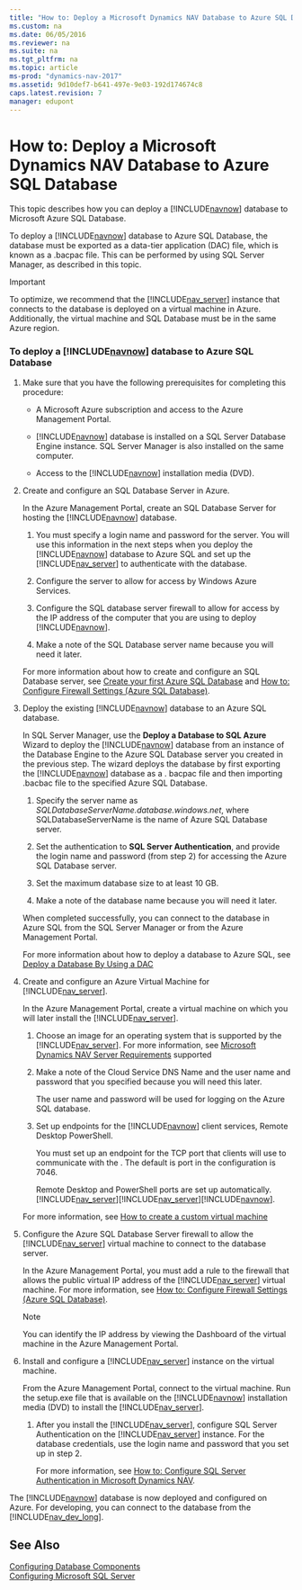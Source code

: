 ```yaml
---
title: "How to: Deploy a Microsoft Dynamics NAV Database to Azure SQL Database"
ms.custom: na
ms.date: 06/05/2016
ms.reviewer: na
ms.suite: na
ms.tgt_pltfrm: na
ms.topic: article
ms-prod: "dynamics-nav-2017"
ms.assetid: 9d10def7-b641-497e-9e03-192d174674c8
caps.latest.revision: 7
manager: edupont
---
```

# How to: Deploy a Microsoft Dynamics NAV Database to Azure SQL Database
This topic describes how you can deploy a [!INCLUDE[navnow](includes/navnow_md.md)] database to Microsoft Azure SQL Database.  
  
 To deploy a [!INCLUDE[navnow](includes/navnow_md.md)] database to Azure SQL Database, the database must be exported as a data-tier application \(DAC\) file, which is known as a .bacpac file. This can be performed by using SQL Server Manager, as described in this topic.  
  
> [!IMPORTANT]  
>  To optimize, we recommend that the [!INCLUDE[nav_server](includes/nav_server_md.md)] instance that connects to the database is deployed on a virtual machine in Azure. Additionally, the virtual machine and SQL Database must be in the same Azure region.  
  
### To deploy a [!INCLUDE[navnow](includes/navnow_md.md)] database to Azure SQL Database  
  
1.  Make sure that you have the following prerequisites for completing this procedure:  
  
    -   A Microsoft Azure subscription and access to the Azure Management Portal.  
  
    -   [!INCLUDE[navnow](includes/navnow_md.md)] database is installed on a SQL Server Database Engine instance. SQL Server Manager is also installed on the same computer.  
  
    -   Access to the [!INCLUDE[navnow](includes/navnow_md.md)] installation media \(DVD\).  
  
2.  Create and configure an SQL Database Server in Azure.  
  
     In the Azure Management Portal, create an SQL Database Server for hosting the [!INCLUDE[navnow](includes/navnow_md.md)] database.  
  
    1.  You must specify a login name and password for the server. You will use this information in the next steps when you deploy the [!INCLUDE[navnow](includes/navnow_md.md)] database to Azure SQL and set up the [!INCLUDE[nav_server](includes/nav_server_md.md)] to authenticate with the database.  
  
    2.  Configure the server to allow for access by Windows Azure Services.  
  
    3.  Configure the SQL database server firewall to allow for access by the IP address of the computer that you are using to deploy [!INCLUDE[navnow](includes/navnow_md.md)].  
  
    4.  Make a note of the SQL Database server name because you will need it later.  
  
     For more information about how to create and configure an SQL Database server, see [Create your first Azure SQL Database](https://azure.microsoft.com/en-us/documentation/articles/sql-database-get-started/) and [How to: Configure Firewall Settings \(Azure SQL Database\)](https://azure.microsoft.com/en-us/documentation/articles/sql-database-configure-firewall-settings/).  
  
3.  Deploy the existing [!INCLUDE[navnow](includes/navnow_md.md)] database to an Azure SQL database.  
  
     In SQL Server Manager, use the **Deploy a Database to SQL Azure** Wizard to deploy the [!INCLUDE[navnow](includes/navnow_md.md)] database from an instance of the Database Engine to the Azure SQL Database server you created in the previous step. The wizard deploys the database by first exporting the [!INCLUDE[navnow](includes/navnow_md.md)] database as a . bacpac file and then importing .bacbac file to the specified Azure SQL Database.  
  
    1.  Specify the server name as *SQLDatabaseServerName.database.windows.net*, where SQLDatabaseServerName is the name of Azure SQL Database server.  
  
    2.  Set the authentication to **SQL Server Authentication**, and provide the login name and password \(from step 2\) for accessing the Azure SQL Database server.  
  
    3.  Set the maximum database size to at least 10 GB.  
  
    4.  Make a note of the database name because you will need it later.  
  
     When completed successfully, you can connect to the database in Azure SQL from the SQL Server Manager or from the Azure Management Portal.  
  
     For more information about how to deploy a database to Azure SQL, see [Deploy a Database By Using a DAC](https://msdn.microsoft.com/en-us/library/JJ554810\(v=sql.120\).aspx)  
  
4.  Create and configure an Azure Virtual Machine for [!INCLUDE[nav_server](includes/nav_server_md.md)].  
  
     In the Azure Management Portal, create a virtual machine on which you will later install the [!INCLUDE[nav_server](includes/nav_server_md.md)].  
  
    1.  Choose an image for an operating system that is supported by the [!INCLUDE[nav_server](includes/nav_server_md.md)]. For more information, see [Microsoft Dynamics NAV Server Requirements](System-Requirements-for-Microsoft-Dynamics-NAV-2016.md#NavServerReqs) supported  
  
    2.  Make a note of the Cloud Service DNS Name and the user name and password that you specified because you will need this later.  
  
         The user name and password will be used for logging on the Azure SQL database.  
  
    3.  Set up endpoints for the [!INCLUDE[navnow](includes/navnow_md.md)] client services, Remote Desktop PowerShell.  
  
         You must set up an endpoint for the TCP port that clients will use to communicate with the . The default is port in the  configuration is 7046.  
  
         Remote Desktop and PowerShell ports are set up automatically.[!INCLUDE[nav_server](includes/nav_server_md.md)][!INCLUDE[nav_server](includes/nav_server_md.md)][!INCLUDE[navnow](includes/navnow_md.md)].  
  
     For more information, see [How to create a custom virtual machine](https://azure.microsoft.com/en-us/documentation/articles/virtual-machines-create-custom/)  
  
5.  Configure the Azure SQL Database Server firewall to allow the [!INCLUDE[nav_server](includes/nav_server_md.md)] virtual machine to connect to the database server.  
  
     In the Azure Management Portal, you must add a rule to the firewall that allows the public virtual IP address of the [!INCLUDE[nav_server](includes/nav_server_md.md)] virtual machine. For more information, see [How to: Configure Firewall Settings \(Azure SQL Database\)](https://azure.microsoft.com/en-us/documentation/articles/sql-database-configure-firewall-settings/).  
  
    > [!NOTE]  
    >  You can identify the IP address by viewing the Dashboard of the virtual machine in the Azure Management Portal.  
  
6.  Install and configure a [!INCLUDE[nav_server](includes/nav_server_md.md)] instance on the virtual machine.  
  
     From the Azure Management Portal, connect to the virtual machine. Run the setup.exe file that is available on the [!INCLUDE[navnow](includes/navnow_md.md)] installation media \(DVD\) to install the [!INCLUDE[nav_server](includes/nav_server_md.md)].  
  
    1.  After you install the [!INCLUDE[nav_server](includes/nav_server_md.md)], configure SQL Server Authentication on the [!INCLUDE[nav_server](includes/nav_server_md.md)] instance. For the database credentials, use the login name and password that you set up in step 2.  
  
         For more information, see [How to: Configure SQL Server Authentication in Microsoft Dynamics NAV](How-to--Configure%20SQL%20Server%20Authentication%20in%20Microsoft%20Dynamics%20NAV.md).  
  
 The [!INCLUDE[navnow](includes/navnow_md.md)] database is now deployed and configured on Azure. For developing, you can connect to the database from the [!INCLUDE[nav_dev_long](includes/nav_dev_long_md.md)].  
  
## See Also  
 [Configuring Database Components](Configuring-Database-Components.md)   
 [Configuring Microsoft SQL Server](Configuring-Microsoft-SQL-Server.md)